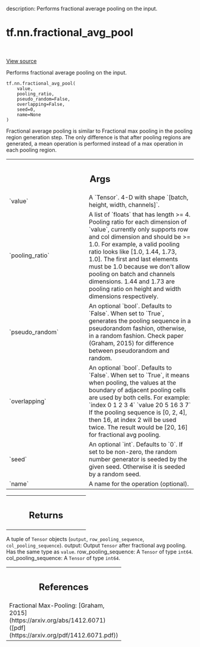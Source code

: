 description: Performs fractional average pooling on the input.

<div itemscope itemtype="http://developers.google.com/ReferenceObject">
<meta itemprop="name" content="tf.nn.fractional_avg_pool" />
<meta itemprop="path" content="Stable" />
</div>

# tf.nn.fractional_avg_pool

<!-- Insert buttons and diff -->

<table class="tfo-notebook-buttons tfo-api nocontent" align="left">

</table>

<a target="_blank" class="external" href="/code/stable/tensorflow/python/ops/nn_ops.py">View source</a>



Performs fractional average pooling on the input.


<pre class="devsite-click-to-copy prettyprint lang-py tfo-signature-link">
<code>tf.nn.fractional_avg_pool(
    value,
    pooling_ratio,
    pseudo_random=False,
    overlapping=False,
    seed=0,
    name=None
)
</code></pre>



<!-- Placeholder for "Used in" -->

Fractional average pooling is similar to Fractional max pooling in the pooling
region generation step. The only difference is that after pooling regions are
generated, a mean operation is performed instead of a max operation in each
pooling region.

<!-- Tabular view -->
 <table class="responsive fixed orange">
<colgroup><col width="214px"><col></colgroup>
<tr><th colspan="2"><h2 class="add-link">Args</h2></th></tr>

<tr>
<td>
`value`<a id="value"></a>
</td>
<td>
A `Tensor`. 4-D with shape `[batch, height, width, channels]`.
</td>
</tr><tr>
<td>
`pooling_ratio`<a id="pooling_ratio"></a>
</td>
<td>
A list of `floats` that has length >= 4.  Pooling ratio for
each dimension of `value`, currently only supports row and col dimension
and should be >= 1.0. For example, a valid pooling ratio looks like [1.0,
1.44, 1.73, 1.0]. The first and last elements must be 1.0 because we don't
allow pooling on batch and channels dimensions.  1.44 and 1.73 are pooling
ratio on height and width dimensions respectively.
</td>
</tr><tr>
<td>
`pseudo_random`<a id="pseudo_random"></a>
</td>
<td>
An optional `bool`.  Defaults to `False`. When set to `True`,
generates the pooling sequence in a pseudorandom fashion, otherwise, in a
random fashion. Check paper (Graham, 2015) for difference between
pseudorandom and random.
</td>
</tr><tr>
<td>
`overlapping`<a id="overlapping"></a>
</td>
<td>
An optional `bool`.  Defaults to `False`.  When set to `True`,
it means when pooling, the values at the boundary of adjacent pooling
cells are used by both cells. For example:
`index  0  1  2  3  4`
`value  20 5  16 3  7`
If the pooling sequence is [0, 2, 4], then 16, at index 2 will be used
twice.  The result would be [20, 16] for fractional avg pooling.
</td>
</tr><tr>
<td>
`seed`<a id="seed"></a>
</td>
<td>
An optional `int`.  Defaults to `0`.  If set to be non-zero, the
random number generator is seeded by the given seed.  Otherwise it is
seeded by a random seed.
</td>
</tr><tr>
<td>
`name`<a id="name"></a>
</td>
<td>
A name for the operation (optional).
</td>
</tr>
</table>



<!-- Tabular view -->
 <table class="responsive fixed orange">
<colgroup><col width="214px"><col></colgroup>
<tr><th colspan="2"><h2 class="add-link">Returns</h2></th></tr>


</table>


A tuple of `Tensor` objects (`output`, `row_pooling_sequence`,
`col_pooling_sequence`).
  output: Output `Tensor` after fractional avg pooling.  Has the same type as
    `value`.
  row_pooling_sequence: A `Tensor` of type `int64`.
  col_pooling_sequence: A `Tensor` of type `int64`.

<!-- Tabular view -->
 <table class="responsive fixed orange">
<colgroup><col width="214px"><col></colgroup>
<tr><th colspan="2"><h2 class="add-link">References</h2></th></tr>
<tr class="alt">
<td colspan="2">
Fractional Max-Pooling:
[Graham, 2015](https://arxiv.org/abs/1412.6071)
([pdf](https://arxiv.org/pdf/1412.6071.pdf))
</td>
</tr>

</table>

